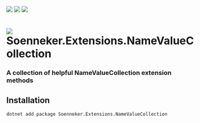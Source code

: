 [![](https://img.shields.io/nuget/v/Soenneker.Extensions.NameValueCollection.svg?style=for-the-badge)](https://www.nuget.org/packages/Soenneker.Extensions.NameValueCollection/)
[![](https://img.shields.io/github/actions/workflow/status/soenneker/soenneker.extensions.namevaluecollection/publish-package.yml?style=for-the-badge)](https://github.com/soenneker/soenneker.extensions.namevaluecollection/actions/workflows/publish-package.yml)
[![](https://img.shields.io/nuget/dt/Soenneker.Extensions.NameValueCollection.svg?style=for-the-badge)](https://www.nuget.org/packages/Soenneker.Extensions.NameValueCollection/)

# ![](https://user-images.githubusercontent.com/4441470/224455560-91ed3ee7-f510-4041-a8d2-3fc093025112.png) Soenneker.Extensions.NameValueCollection
### A collection of helpful NameValueCollection extension methods

## Installation

```
dotnet add package Soenneker.Extensions.NameValueCollection
```
